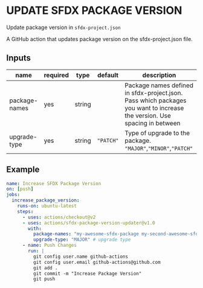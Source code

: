 # UPDATE SFDX PACKAGE VERSION

Update package version in `sfdx-project.json`

A GitHub action that updates package version on the sfdx-project.json file.

## Inputs

| name          | required | type   | default   | description                                                                                                              |
| ------------- | -------- | ------ | --------- | ------------------------------------------------------------------------------------------------------------------------ |
| package-names | yes      | string |           | Package names defined in sfdx-project.json. Pass which packages you want to increase the version. Use spacing in between |
| upgrade-type  | yes      | string | `"PATCH"` | Type of upgrade to the package. `"MAJOR"`,`"MINOR"`,`"PATCH"`                                                            |

## Example

```yml
name: Increase SFDX Package Version
on: [push]
jobs:
  increase_package_version:
    runs-on: ubuntu-latest
    steps:
      - uses: actions/checkout@v2
      - uses: actions/sfdx-package-version-updater@v1.0
        with:
          package-names: "my-awesome-sfdx-package my-second-awesome-sfdx-package" # your package names
          upgrade-type: "MAJOR" # upgrade type
      - name: Push Changes
        run: |
          git config user.name github-actions
          git config user.email github-actions@github.com
          git add .
          git commit -m "Increase Package Version"
          git push
```
